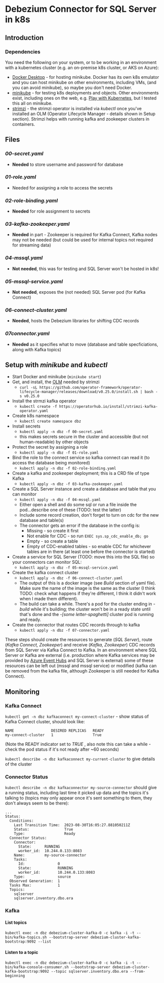 # Debezium Connector for SQL Server in k8s

## Introduction
### Dependencies
You need the following on your system, or to be working in an environment with a kubernetes cluster (e.g. an on-premise k8s cluster, or AKS on Azure):
- [Docker Desktop](https://www.docker.com/products/docker-desktop/) - for hosting minikube.  Docker has its own k8s emulator and you can host minikube on other environments, including VMs, (and you can avoid minikube), so maybe you don't need Docker.
- [minikube](https://minikube.sigs.k8s.io/docs/start/) - for testing k8s deployments and objects.  Other environments exist, including ones on the web, e.g. [Play with Kubernetes](https://labs.play-with-k8s.com), but I tested this all on minikube.
- [strimzi](https://strimzi.io/) - the strimzi operator is installed via _kubectl_ once you've installed an OLM (Operator Lifecycle Manager - details shown in Setup section).  Strimzi helps with running kafka and zookeeper clusters in containers.

## Files

### _00-secret.yaml_
- **Needed** to store username and password for database
### _01-role.yaml_
- Needed for assigning a role to access the secrets
### _02-role-binding.yaml_
- **Needed** for role assignment to secrets
### _03-kafka-zookeeper.yaml_
- **Needed** in part - Zookeeper is required for Kafka Connect, Kafka nodes may not be needed (but could be used for internal topics not required for streaming data)
### _04-mssql.yaml_
- **Not needed**, this was for testing and SQL Server won't be hosted in k8s!
### _05-mssql-service.yaml_
- **Not needed**, exposes the (not needed) SQL Server pod (for Kafka Connect)
### _06-connect-cluster.yaml_
- **Needed**, hosts the Debezium libraries for shifting CDC records
### _07connector.yaml_
- **Needed** as it specifies what to move (database and table specficiations, along with Kafka topics)

## Setup with _minikube_ and _kubectl_
- Start Docker and minikube (`minikube start`)
- Get, and install, the [OLM](https://olm.operatorframework.io) needed by strimzi
  - `curl -sL https://github.com/operator-framework/operator-lifecycle-manager/releases/download/v0.25.0/install.sh | bash -s v0.25.0`
- Install the strmzi kafka operator
  - `kubectl create -f https://operatorhub.io/install/strimzi-kafka-operator.yaml`
- Create k8s namespace
  - `kubectl create namespace dbz`
- Install secrets
  - `kubectl apply -n dbz -f 00-secret.yaml`
  - this makes secrets secure in the cluster and accessible (but not human-readable) by other objects
- Protect the secret by assigning a role
  - `kubectl apply -n dbz -f 01-role.yaml`
- Bind the role to the connect service so kafka connect can read it (to access the database being monitored)
  - `kubectl apply -n dbz -f 02-role-binding.yaml`
- Create a kafka and zookeeper deployment; this is a CRD file of type Kafka
  - `kubectl apply -n dbz -f 03-kafka-zookeeper.yaml`
- Create a SQL Server instance and create a database and table that you can monitor
  - `kubectl apply -n dbz -f 04-mssql.yaml`
  - Either open a shell and do some sql or run a file inside the pod...describe one of these (TODO: test the latter)
  - Include some record creation, don't forget to turn on cdc for the new database and table(s)
  - The connector gets an error if the database in the config is:
    - Missing - so create it first
    - Not enable for CDC - so run `EXEC sys.sp_cdc_enable_db; go`
    - Empty - so create a table
    - Empty of CDC-enabled tables - so enable CDC for whichever tables are in there (at least one before the connector is started)
- Create a service for SQL Server (TODO: move this into the SQL file) so your connectors can monitor SQL:
  - `kubectl apply -n dbz -f 05-mssql-service.yaml`
- Create the kafka connect cluster
  - `kubectl apply -n dbz -f 06-connect-cluster.yaml`
  - The output of this is a docker image (see _Build_ section of yaml file).  Make sure the name of the image is the same as the cluster (I think TODO: check what happens if they're different, I think it didn't work when I made them different).
  - The build can take a while.  There's a pod for the cluster ending in _-build_ while it's building; the cluster won't be in a ready state until that's done and the _-[some letter-spaghetti]_ cluster pod is running and ready.
- Create the connector that routes CDC records through to kafka
  - `kubectl apply -n dbz -f 07-connector.yaml`


These steps should create the resources to generate (_SQL Server_), route (_Kafka Connect, Zookeeper_) and receive (_Kafka, Zookeeper_) CDC records from SQL Server via Kafka Connect to Kafka.  In an environment where SQL Server or Kafka are external (i.e. production where Kafka services may be provided by [Azure Event Hubs](https://learn.microsoft.com/en-us/azure/event-hubs/azure-event-hubs-kafka-overview) and SQL Server is external) some of these resources can be left out (mssql and mssql service) or modified (kafka can be removed from the kafka file, although Zookeeper is still needed for Kafka Connect).

## Monitoring
### Kafka Connect
`kubectl get -n dbz kafkaconnect my-connect-cluster` - show status of Kafka Connect cluster, should look like:
```
NAME                 DESIRED REPLICAS   READY
my-connect-cluster   1                  True
```

(Note the READY indicator set to _TRUE_ , also note this can take a while - check the pod status if it's not ready after ~60 seconds)

`kubectl describe -n dbz kafkaconnect my-current-cluster` to give details of the cluster
### Connector Status
`kubectl describe -n dbz kafkaconnector my-source-connector` should give a running status, including last time it picked up data and the topics it's talking to (topics may only appear once it's sent something to them, they don't always seem to be there):
```
...
Status:
  Conditions:
    Last Transition Time:  2023-08-30T16:05:27.881050211Z
    Status:                True
    Type:                  Ready
  Connector Status:
    Connector:
      State:      RUNNING
      worker_id:  10.244.0.133:8083
    Name:         my-source-connector
    Tasks:
      Id:               0
      State:            RUNNING
      worker_id:        10.244.0.133:8083
    Type:               source
  Observed Generation:  1
  Tasks Max:            1
  Topics:
    sqlserver
    sqlserver.inventory.dbo.era
```
### Kafka
#### List topics
`kubectl exec -n dbz debezium-cluster-kafka-0 -c kafka -i -t -- bin/kafka-topics.sh --bootstrap-server debezium-cluster-kafka-bootstrap:9092 --list`
#### Listen to a topic
`kubectl exec -n dbz debezium-cluster-kafka-0 -c kafka -i -t -- bin/kafka-console-consumer.sh --bootstrap-server debezium-cluster-kafka-bootstrap:9092 --topic sqlserver.inventory.dbo.era --from-beginning`
